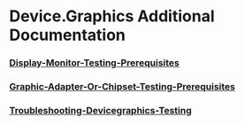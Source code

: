 # Device.Graphics Additional Documentation
### [Display-Monitor-Testing-Prerequisites](display-monitor-testing-prerequisites.md)
### [Graphic-Adapter-Or-Chipset-Testing-Prerequisites](graphic-adapter-or-chipset-testing-prerequisites.md)
### [Troubleshooting-Devicegraphics-Testing](troubleshooting-devicegraphics-testing.md)
